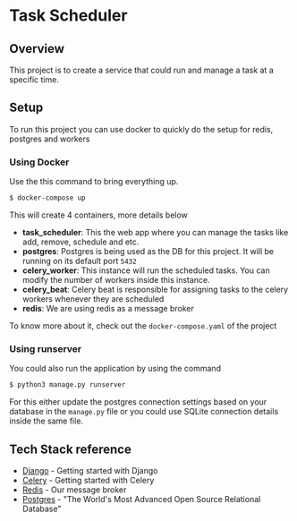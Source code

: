 # Task Scheduler
## Overview
This project is to create a service that could run and manage a task at a specific time.

## Setup
To run this project you can use docker to quickly do the setup for redis, postgres and workers

### Using Docker
Use the this command to bring everything up.    
```sh
$ docker-compose up
```

This will create 4 containers, more details below
- **task_scheduler**: This the web app where you can manage the tasks like add, remove, schedule and etc.
- **postgres**: Postgres is being used as the DB for this project. It will be running on its default port ```5432```
- **celery_worker**: This instance will run the scheduled tasks. You can modify the number of workers inside this instance.
- **celery_beat**: Celery beat is responsible for assigning tasks to the celery workers whenever they are scheduled
- **redis**: We are using redis as a message broker

To know more about it, check out the ```docker-compose.yaml``` of the project

### Using runserver
You could also run the application by using the command
```sh
$ python3 manage.py runserver
```
For this either update the postgres connection settings based on your database in the ```manage.py``` file or you could use SQLite connection details inside the same file.

## Tech Stack reference

* [Django](https://www.djangoproject.com/start/) - Getting started with Django
* [Celery](https://docs.celeryproject.org/en/stable/getting-started/first-steps-with-celery.html) - Getting started with Celery
* [Redis](https://redis.io/) - Our message broker
* [Postgres](https://www.postgresql.org/) - "The World's Most Advanced Open Source Relational Database"
